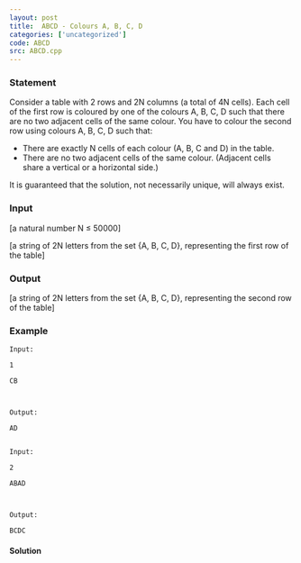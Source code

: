 ```yaml
---
layout: post
title:  ABCD - Colours A, B, C, D
categories: ['uncategorized']
code: ABCD
src: ABCD.cpp
---
```


### **Statement**

Consider a table with 2 rows and 2N columns (a total of 4N cells). Each cell
of the first row is coloured by one of the colours A, B, C, D such that there
are no two adjacent cells of the same colour. You have to colour the second
row using colours A, B, C, D such that:

  * There are exactly N cells of each colour (A, B, C and D) in the table.
  * There are no two adjacent cells of the same colour. (Adjacent cells share a vertical or a horizontal side.)

It is guaranteed that the solution, not necessarily unique, will always exist.

### Input

[a natural number N ≤ 50000]

[a string of 2N letters from the set {A, B, C, D}, representing the first row
of the table]

### Output

[a string of 2N letters from the set {A, B, C, D}, representing the second row
of the table]

### Example

    
    
    Input:
    1
    CB
    
    Output:
    AD
    
    
    Input:
    2
    ABAD
    
    Output:
    BCDC



#### **Solution**



